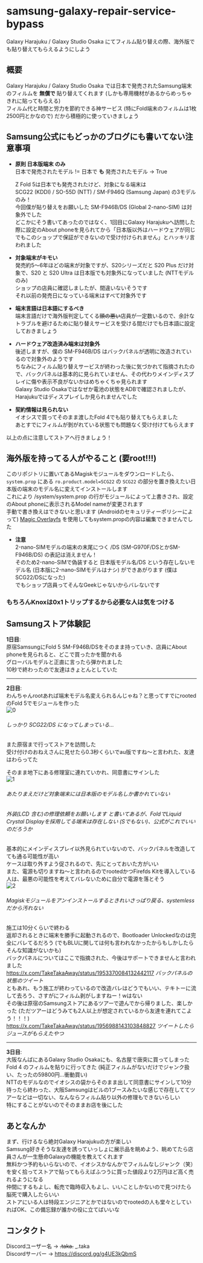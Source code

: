 # samsung-galaxy-repair-service-bypass
Galaxy Harajuku / Galaxy Studio Osaka にてフィルム貼り替えの際、海外版でも貼り替えてもらえるようにしよう
## 概要
Galaxy Harajuku / Galaxy Studio Osaka では日本で発売されたSamsung端末のフィルムを **無償で** 貼り替えてくれます (しかも専用機材があるからめっちゃきれに貼ってもらえる)  
フィルム代と時間と労力を節約できる神サービス (特にFold端末のフィルムは1枚2500円とかなので) だから積極的に使っていきましょう  
## Samsung公式にもどっかのブログにも書いてない注意事項
- **原則 日本版端末 のみ**  
  日本で発売されたモデル != 日本で **も** 発売されたモデル -> True
    
  Z Fold 5は日本でも発売されたけど、対象になる端末は  
  SCG22 (KDDI) / SO-55D (NTT) / SM-F946Q (Samsung Japan) の3モデルのみ！  
  今回僕が貼り替えをお願いした SM-F946B/DS (Global 2-nano-SIM) は対象外でした  
  どこかにそう書いてあったのではなく、1回目にGalaxy Harajukuへ訪問した際に設定のAbout phoneを見られてから「日本版以外はハードウェアが同じでもこのショップで保証ができないので受け付けられません」とハッキリ言われました

- **対象端末がキモい**  
  発売約5～6年ほどの端末が対象ですが、S20シリーズだと S20 Plus だけ対象で、S20 と S20 Ultra は日本版でも対象外になっていました (NTTモデルのみ)  
  ショップの店員に確認しましたが、間違いないそうです  
  それ以前の発売日になっている端末はすべて対象外です  

- **端末言語は日本語にするべき**  
  端末言語だけで海外版判定してくる~~頭の悪い~~店員が一定数いるので、余計なトラブルを避けるために貼り替えサービスを受ける間だけでも日本語に設定しておきましょう

- **ハードウェア改造済み端末は対象外**  
  後述しますが、僕の SM-F946B/DS はバックパネルが透明に改造されているので対象外のようです  
  ちなみにフィルム貼り替えサービスが終わった後に気づかれて指摘されたので、バックパネルは基本的に見られていません、その代わりメインディスプレイに傷や表示不良がないかはめちゃくちゃ見られます  
  Galaxy Studio Osakaではなぜか電池の状態をADBで確認されましたが、Harajukuではディスプレイしか見られませんでした  

- **契約情報は見られない**  
  イオシスで買ってそのまま渡したFold 4でも貼り替えてもらえました  
  あとすでにフィルムが剝がれている状態でも問題なく受け付けてもらえます  

  
以上の点に注意してストアへ行きましょう！

## 海外版を持ってる人がやること (要root!!!)
このリポジトリに置いてあるMagiskモジュールをダウンロードしたら、```system.prop``` にある ```ro.product.model=SCG22``` の ```SCG22``` の部分を置き換えたい日本版の端末のモデル名に変えてインストールします  
これにより /system/system.prop の行がモジュールによって上書きされ、設定のAbout phoneに表示されるModel nameが変更されます  
手動で書き換えはできないと思います (Androidのセキュリティーポリシーによって) [Magic Overlayfs](https://github.com/agreenbhm/magic_overlayfs) を使用してもsystem.propの内容は編集できませんでした  
- **注意**  
  2-nano-SIMモデルの端末の末尾につく /DS (SM-G970F/DSとかSM-F946B/DS) の表記は消えません！  
  そのため2-nano-SIMで偽装すると 日本版モデル名/DS という存在しないモデル名 (日本版に2-nano-SIMモデルはナシ) ができあがります (僕はSCG22/DSになった)  
  でもショップ店員ってそんなGeekじゃないからバレないです


### もちろんKnoxは0x1トリップするから必要な人は気をつける
## Samsungストア体験記
**1日目**:   
原宿SamsungにFold 5 SM-F946B/DSをそのまま持っていき、店員にAbout phoneを見られると、どこで買ったかを聞かれる  
グローバルモデルと正直に言ったら弾かれました  
10秒で終わったので友達はきょとんとしていた  

------------------------------------------------------------------------

**2日目**:   
わんちゃんrootあれば端末モデル名変えられるんじゃね？と思ってすでにrootedのFold 5でモジュールを作った  
![0](img/before.jpg)
###### しっかり SCG22/DS になってしまっている...  

また原宿まで行ってストアを訪問した  
受け付けのおねえさんに見せたら0.3秒くらいでau版ですね～と言われた、友達はわらってた  

そのまま地下にある修理室に連れていかれ、同意書にサインした  
![1](img/paper.jpg)  
###### あたりまえだけど対象端末には日本版のモデル名しか書かれていない
###### 外装(LCD 含む)の修理依頼をお願いします と書いてあるが、FoldでLiquid Crystal Displayを採用してる端末は存在しない (Sでもない)、公式がこれでいいのだろうか
基本的にメインディスプレイ以外見られていないので、バックパネルを改造してても通る可能性が高い  
ケースは取り外すよう促されるので、先にとっておいた方がいい  
また、電源も切りますね～と言われるのでrootedかつFirefds Kitを導入している人は、最悪の可能性を考えてバレないために自分で電源を落とそう  
![2](img/after.jpg)  
###### Magiskモジュールをアンインストールするときれいさっぱり戻る、systemlessだから汚れない
施工は10分くらいで終わる  
返却されるときに端末を勝手に起動されるので、Bootloader Unlockedなのは完全にバレてるだろう (でもBLUに関しては何も言われなかったからもしかしたらそんな知識がないかも)  
バックパネルについてはここで指摘された、今後はサポートできませんと言われました  
https://x.com/TakeTakaAway/status/1953370084132442117  _バックパネルの状態のツイート_  
ともあれ、もう施工が終わっているので改造バレはどうでもいい、テキトーに流して去ろう、さすがにフィルム剥がしますねー！wはない  
その後は原宿のSamsungストアにあるツアーで遊んでから帰りました、楽しかった (ただツアーはどうみても2人以上が想定されているから友達を連れてこよう！！！)  
https://x.com/TakeTakaAway/status/1956988143103848827 _ツイートしたらジュースがもらえたやつ_  

------------------------------------------------------------------------

**3日目**:   
大阪なんばにあるGalaxy Studio Osakaにも、名古屋で唐突に買ってしまった Fold 4 のフィルムを貼りに行ってきた (純正フィルムがないだけでジャンク扱い、たったの59800円...衝動買い)  
NTTのモデルなのでイオシスの袋からそのまま出して同意書にサインして10分待ったら終わった、大阪Samsungはビルの1ブースみたいな感じで存在しててツアーなどは一切ない、なんならフィルム貼り以外の修理もできないらしい  
特にすることがないのでそのままお店を後にした  

## あとなんか
まず、行けるなら絶対Galaxy Harajukuの方が楽しい  
Samsung好きそうな友達を誘っていっしょに展示品を眺めよう、眺めてたら店員さんが一生懸命Galaxyの機能を教えてくれます  
無料かつ予約もいらないので、イオシスかなんかでフィルムなしジャンク（笑）を安く拾ってストアで貼ってもらえばふつうに買った値段より2万円ほど高く売れるようになる  
仲間にするもよし、転売で臨時収入もよし、いいことしかないので見つけたら脳死で購入したらいい  
ストアにいる人は特段エンジニアとかではないのでrootedの人も堂々としていればOK、この備忘録が誰かの役に立てばいいな  

## コンタクト
Discordユーザー名 -> ~~.taka.~~ _.taka  
Discordサーバー -> https://discord.gg/g4UE3kQbmS  
